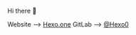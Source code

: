 Hi there 👋

Website --> [Hexo.one](https://hexo.one) 
GitLab --> [@Hexo0](https://gitlab.com/Hexo0)
